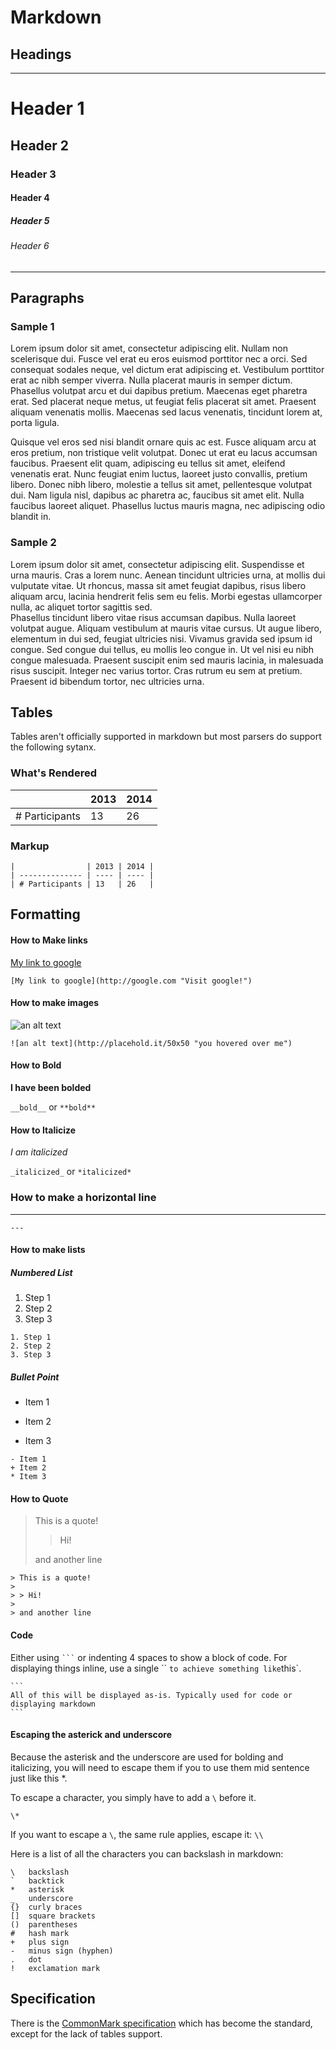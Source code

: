 Markdown
========

Headings
--------

---

# Header 1
## Header 2
### Header 3
#### Header 4
##### Header 5
###### Header 6

---

Paragraphs
----------

### Sample 1

Lorem ipsum dolor sit amet, consectetur adipiscing elit. Nullam non scelerisque dui. Fusce vel erat eu eros euismod porttitor nec a orci. Sed consequat sodales neque, vel dictum erat adipiscing et. Vestibulum porttitor erat ac nibh semper viverra. Nulla placerat mauris in semper dictum. Phasellus volutpat arcu et dui dapibus pretium. Maecenas eget pharetra erat. Sed placerat neque metus, ut feugiat felis placerat sit amet. Praesent aliquam venenatis mollis. Maecenas sed lacus venenatis, tincidunt lorem at, porta ligula.

Quisque vel eros sed nisi blandit ornare quis ac est. Fusce aliquam arcu at eros pretium, non tristique velit volutpat. Donec ut erat eu lacus accumsan faucibus. Praesent elit quam, adipiscing eu tellus sit amet, eleifend venenatis erat. Nunc feugiat enim luctus, laoreet justo convallis, pretium libero. Donec nibh libero, molestie a tellus sit amet, pellentesque volutpat dui. Nam ligula nisl, dapibus ac pharetra ac, faucibus sit amet elit. Nulla faucibus laoreet aliquet. Phasellus luctus mauris magna, nec adipiscing odio blandit in.


### Sample 2

Lorem ipsum dolor sit amet, consectetur adipiscing elit. Suspendisse et urna mauris. Cras a lorem nunc. Aenean tincidunt ultricies urna, at mollis dui vulputate vitae. Ut rhoncus, massa sit amet feugiat dapibus, risus libero aliquam arcu, lacinia hendrerit felis sem eu felis. Morbi egestas ullamcorper nulla, ac aliquet tortor sagittis sed.  
Phasellus tincidunt libero vitae risus accumsan dapibus. Nulla laoreet volutpat augue. Aliquam vestibulum at mauris vitae cursus. Ut augue libero, elementum in dui sed, feugiat ultricies nisi. Vivamus gravida sed ipsum id congue. Sed congue dui tellus, eu mollis leo congue in. Ut vel nisi eu nibh congue malesuada. Praesent suscipit enim sed mauris lacinia, in malesuada risus suscipit. Integer nec varius tortor. Cras rutrum eu sem at pretium. Praesent id bibendum tortor, nec ultricies urna.

Tables
------

Tables aren't officially supported in markdown but most parsers do support the following sytanx.

### What's Rendered

|                | 2013 | 2014 |
| -------------- | ---- | ---- |
| # Participants | 13   | 26   |

### Markup

```
|                | 2013 | 2014 |
| -------------- | ---- | ---- |
| # Participants | 13   | 26   |
```

Formatting
----------

#### How to Make links

[My link to google](http://google.com "Visit google!")

`[My link to google](http://google.com "Visit google!")`

#### How to make images

![an alt text](http://placehold.it/50x50 "you hovered over me")

`![an alt text](http://placehold.it/50x50 "you hovered over me")`

#### How to Bold

__I have been bolded__

`__bold__` or `**bold**`

#### How to Italicize

_I am italicized_

`_italicized_` or `*italicized*`

### How to make a horizontal line

---

```
---
```

#### How to make lists

##### Numbered List

1. Step 1
2. Step 2
3. Step 3

```
1. Step 1
2. Step 2
3. Step 3
```

##### Bullet Point

- Item 1
+ Item 2
* Item 3

```
- Item 1
+ Item 2
* Item 3
```

#### How to Quote

> This is a quote!
>
> > Hi!
> 
> and another line

```
> This is a quote!
>
> > Hi!
> 
> and another line
```

#### Code

Either using ` ``` ` or indenting 4 spaces to show a block of code. For displaying things inline, use a single `` ` to achieve something like `this`.

    ```
    All of this will be displayed as-is. Typically used for code or displaying markdown
    ```

#### Escaping the asterick and underscore

Because the asterisk and the underscore are used for bolding and italicizing, you will need to escape them if you to use them mid sentence just like this \*.

To escape a character, you simply have to add a `\` before it.

`\*`

If you want to escape a `\`, the same rule applies, escape it: `\\`

Here is a list of all the characters you can backslash in markdown:

    \   backslash
    `   backtick
    *   asterisk
    _   underscore
    {}  curly braces
    []  square brackets
    ()  parentheses
    #   hash mark
    +   plus sign
    -   minus sign (hyphen)
    .   dot
    !   exclamation mark

## Specification

There is the [CommonMark specification](http://spec.commonmark.org/0.20/) which has become the standard, except for the lack of tables support.